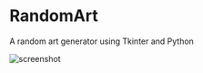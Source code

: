 # RandomArt
A random art generator using Tkinter and Python

![screenshot](https://i.imgur.com/NyJ4yr3.png)
